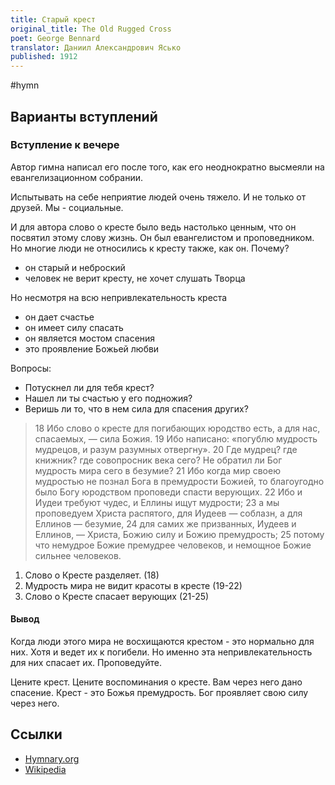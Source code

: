 ```yaml
---
title: Старый крест
original_title: The Old Rugged Cross
poet: George Bennard
translator: Даниил Александрович Ясько
published: 1912
---
```


#hymn

## Варианты вступлений

### Вступление к вечере

Автор гимна написал его после того, как его неоднократно высмеяли на евангелизационном собрании.

Испытывать на себе неприятие людей очень тяжело. И не только от друзей. Мы - социальные.

И для автора слово о кресте было ведь настолько ценным, что он посвятил этому слову жизнь. Он был евангелистом и проповедником. Но многие люди не относились к кресту также, как он. Почему?

- он старый и неброский
- человек не верит кресту, не хочет слушать Творца

Но несмотря на всю непривлекательность креста

- он дает счастье
- он имеет силу спасать
- он является мостом спасения
- это проявление Божьей любви

Вопросы:

- Потускнел ли для тебя крест?
- Нашел ли ты счастью у его подножия?
- Веришь ли то, что в нем сила для спасения других?

> 18 Ибо слово о кресте для погибающих юродство есть, а для нас, спасаемых, — сила Божия.
> 19 Ибо написано: «погублю мудрость мудрецов, и разум разумных отвергну».
> 20 Где мудрец? где книжник? где совопросник века сего? Не обратил ли Бог мудрость мира сего в безумие?
> 21 Ибо когда мир своею мудростью не познал Бога в премудрости Божией, то благоугодно было Богу юродством проповеди спасти верующих.
> 22 Ибо и Иудеи требуют чудес, и Еллины ищут мудрости;
> 23 а мы проповедуем Христа распятого, для Иудеев — соблазн, а для Еллинов — безумие,
> 24 для самих же призванных, Иудеев и Еллинов, — Христа, Божию силу и Божию премудрость;
> 25 потому что немудрое Божие премудрее человеков, и немощное Божие сильнее человеков.

1. Слово о Кресте разделяет. (18)
2. Мудрость мира не видит красоты в кресте (19-22)
3. Слово о Кресте спасает верующих (21-25)

#### Вывод

Когда люди этого мира не восхищаются крестом - это нормально для них. Хотя и ведет их к погибели. Но именно эта непривлекательность для них спасает их. Проповедуйте.

Цените крест. Цените воспоминания о кресте. Вам через него дано спасение. Крест - это Божья премудрость. Бог проявляет свою силу через него.

## Ссылки

- [Hymnary.org](https://hymnary.org/text/on_a_hill_far_away_stood_an_old_rugged)
- [Wikipedia](https://en.wikipedia.org/wiki/The_Old_Rugged_Cross)
